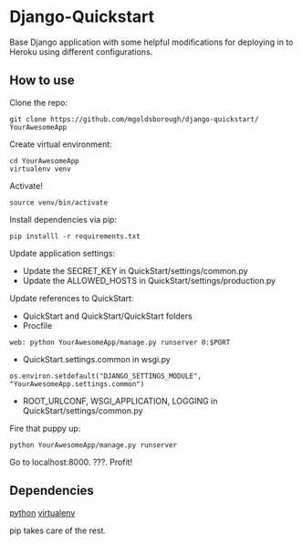 Django-Quickstart
===

Base Django application with some helpful modifications for deploying in to Heroku using different configurations.

How to use
---

Clone the repo:

```
git clone https://github.com/mgoldsborough/django-quickstart/ YourAwesomeApp
```

Create virtual environment:
```
cd YourAwesomeApp
virtualenv venv
```

Activate!

```
source venv/bin/activate
```

Install dependencies via pip:
```
pip installl -r requirements.txt
```

Update application settings:

* Update the SECRET_KEY in QuickStart/settings/common.py
* Update the ALLOWED_HOSTS in QuickStart/settings/production.py

Update references to QuickStart:


* QuickStart and QuickStart/QuickStart folders
* Procfile

```
web: python YourAwesomeApp/manage.py runserver 0:$PORT
```

* QuickStart.settings.common in wsgi.py

```
os.environ.setdefault("DJANGO_SETTINGS_MODULE", "YourAwesomeApp.settings.common")
```
* ROOT_URLCONF, WSGI_APPLICATION, LOGGING in QuickStart/settings/common.py

Fire that puppy up:
```
python YourAwesomeApp/manage.py runserver
```

Go to localhost:8000. ???. Profit!

Dependencies
---
[python](http://www.python.org/)
[virtualenv](https://pypi.python.org/pypi/virtualenv)

pip takes care of the rest.
